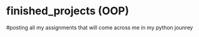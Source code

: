 # finished_projects (OOP)

#posting all my assignments that will come across me in my python jounrey
